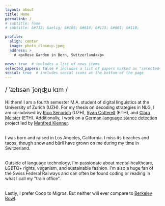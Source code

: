 ```yaml
---
layout: about
title: Home
permalink: /
# subtitle: home
# subtitle: &#712; &aelig; &#108; &#618; &#115; &#601; &#110;

profile:
  align: center
  image: photo_closeup.jpeg
  address: >
    # <p>Rose Garden in Bern, Switzerland</p>

news: true  # includes a list of news items
selected_papers: false # includes a list of papers marked as "selected={true}"
social: true  # includes social icons at the bottom of the page
---
```


<p style="font-size:20px">&#47; &#712;&aelig;l&#618;s&#601;n <!--# /ˈælɪsən/ --> &#712;jo&#331;&#676;u <!--# 'yoŋdʑu --> k&#618;m <!--# kɪm -->&#47;</p>

<p>
Hi there! I am a fourth semester M.A. student of digital linguistics at the University of Zurich (UZH). For my thesis on decoding strategies in NLG, I am co-advised by <a href="https://www.cl.uzh.ch/de/people/team/compling/sennrich.html" target="_blank">Rico Sennrich</a> (UZH), <a href="https://rycolab.io/" target="_blank">Ryan Cotterell</a> (ETH), and <a href="https://cimeister.github.io/" target="_blank">Clara Meister</a> (ETH). Additionally, I work on a <a href="https://www.cl.uzh.ch/en/texttechnologies/research/opinionmining/sentiment-inference.html" target="_blank">German-language stance detection</a> project led by <a href="https://www.cl.uzh.ch/de/people/team/compling/klenner.html" target="_blank">Manfred Klenner</a>. <br><br>

I was born and raised in Los Angeles, California. I miss its beaches and tacos, though snow and bürli have grown on me during my time in Switzerland.<br><br>

Outside of language technology, I'm passionate about mental healthcare, LGBTQ+ rights, veganism, and sustainable fashion. I'm also a huge fan of the Swiss Federal Railways and can often be found coding or reading in what I call my "train office".<br><br>

Lastly, I prefer Coop to Migros. But neither will ever compare to <a href="https://g.page/BerkeleyBowlMarketplace?share" target="_blank">Berkeley Bowl</a>.<br>


<!-- A non-exhaustive list of things I enjoy:<br>
&#127827; Fruit<br>
<em>&#128217; <a href="https://www.duden.de/" target="_blank">Der Duden</a></em><br>
&#127861; Matcha<br>
&#127754; Bodies of water<br>
&#128688; Potable water<br>
&#128648; Swiss Federal Railways<br>
&#128302; The Twilight Zone<br> -->

</p>